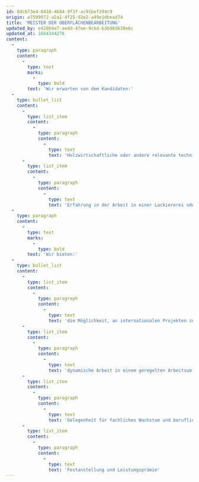 ```yaml
---
id: 8dc673e4-0418-4684-9f3f-ac91bef394c9
origin: e7599972-a2a1-4f25-92e2-a49e1dbead74
title: 'MEISTER DER OBERFLÄCHENBEARBEITUNG'
updated_by: e428b9e7-aedd-47ee-9cbd-b3b98d630e6c
updated_at: 1664344276
content:
  -
    type: paragraph
    content:
      -
        type: text
        marks:
          -
            type: bold
        text: 'Wir erwarten von dem Kandidaten:'
  -
    type: bullet_list
    content:
      -
        type: list_item
        content:
          -
            type: paragraph
            content:
              -
                type: text
                text: 'Holzwirtschaftliche oder andere relevante technische Ausbildung'
      -
        type: list_item
        content:
          -
            type: paragraph
            content:
              -
                type: text
                text: 'Erfahrung in der Arbeit in einer Lackiererei oder Wunsch, Oberflächenbehandlungsverfahren zu erlernen: Oberflächenvorbereitung, Färben, Lackieren'
  -
    type: paragraph
    content:
      -
        type: text
        marks:
          -
            type: bold
        text: 'Wir bieten:'
  -
    type: bullet_list
    content:
      -
        type: list_item
        content:
          -
            type: paragraph
            content:
              -
                type: text
                text: 'die Möglichkeit, an internationalen Projekten zur Ausstattung von Yachten, Schiffen und Hotels mitzuarbeiten'
      -
        type: list_item
        content:
          -
            type: paragraph
            content:
              -
                type: text
                text: 'dynamische Arbeit in einem geregelten Arbeitsumfeld in Novo mesto'
      -
        type: list_item
        content:
          -
            type: paragraph
            content:
              -
                type: text
                text: 'Gelegenheit für fachliches Wachstum und berufliche Entwicklung'
      -
        type: list_item
        content:
          -
            type: paragraph
            content:
              -
                type: text
                text: 'Festanstellung und Leistungsprämie'
---
```

